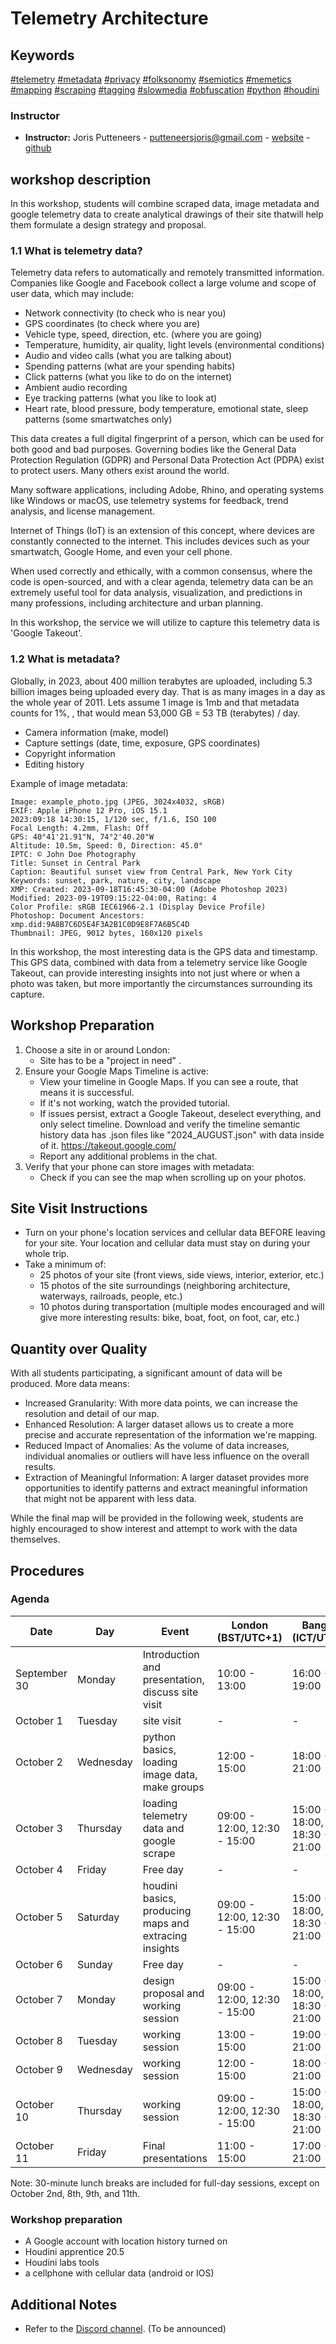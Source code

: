 # Telemetry Architecture

## Keywords

[#telemetry](https://en.wikipedia.org/wiki/Telemetry) 
[#metadata](https://en.wikipedia.org/wiki/Metadata) 
[#privacy](https://en.wikipedia.org/wiki/Privacy) 
[#folksonomy](https://en.wikipedia.org/wiki/Folksonomy) 
[#semiotics](https://en.wikipedia.org/wiki/Semiotics) 
[#memetics](https://en.wikipedia.org/wiki/Memetics) 
[#mapping](https://en.wikipedia.org/wiki/Mapping)
[#scraping](https://en.wikipedia.org/wiki/Web_scraping)
[#tagging](https://en.wikipedia.org/wiki/Tag_(metadata)) 
[#slowmedia](https://en.wikipedia.org/wiki/Slow_media) 
[#obfuscation](https://en.wikipedia.org/wiki/Obfuscation) 
[#python](https://en.wikipedia.org/wiki/Python_(programming_language)) 
[#houdini](https://en.wikipedia.org/wiki/Houdini_(software)) 

### Instructor
- **Instructor:** Joris Putteneers - putteneersjoris@gmail.com - [website](http://putteneersjoris.xyz) - [github](https://github.com/archiGrad/Bartlett_ws_october_2024)


## workshop description

In this workshop, students will combine scraped data, image metadata and google telemetry data to create analytical drawings of their site thatwill help them formulate a design strategy and proposal.

### 1.1 What is telemetry data?

Telemetry data refers to automatically and remotely transmitted information. Companies like Google and Facebook collect a large volume and scope of user data, which may include:

- Network connectivity (to check who is near you)
- GPS coordinates (to check where you are)
- Vehicle type, speed, direction, etc. (where you are going)
- Temperature, humidity, air quality, light levels (environmental conditions)
- Audio and video calls (what you are talking about)
- Spending patterns (what are your spending habits)
- Click patterns (what you like to do on the internet)
- Ambient audio recording
- Eye tracking patterns (what you like to look at) 
- Heart rate, blood pressure, body temperature, emotional state, sleep patterns (some smartwatches only)

This data creates a full digital fingerprint of a person, which can be used for both good and bad purposes. Governing bodies like the General Data Protection Regulation (GDPR) and Personal Data Protection Act (PDPA) exist to protect users. Many others exist around the world.

Many software applications, including Adobe, Rhino, and operating systems like Windows or macOS, use telemetry systems for feedback, trend analysis, and license management.

Internet of Things (IoT) is an extension of this concept, where devices are constantly connected to the internet. This includes devices such as your smartwatch, Google Home, and even your cell phone.

When used correctly and ethically, with a common consensus, where the code is open-sourced, and with a clear agenda, telemetry data can be an extremely useful tool for data analysis, visualization, and predictions in many professions, including architecture and urban planning.

In this workshop, the service we will utilize to capture this telemetry data is 'Google Takeout'.

### 1.2 What is metadata?

Globally, in 2023, about 400 million terabytes are uploaded, including 5.3 billion images being uploaded every day. That is as many images in a day as the whole year of 2011. Lets assume 1 image is 1mb and that metadata counts for 1%, , that would mean  53,000 GB = 53 TB (terabytes) / day.


- Camera information (make, model)
- Capture settings (date, time, exposure, GPS coordinates)
- Copyright information
- Editing history

Example of image metadata:
```
Image: example_photo.jpg (JPEG, 3024x4032, sRGB)
EXIF: Apple iPhone 12 Pro, iOS 15.1
2023:09:18 14:30:15, 1/120 sec, f/1.6, ISO 100
Focal Length: 4.2mm, Flash: Off
GPS: 40°41'21.91"N, 74°2'40.20"W
Altitude: 10.5m, Speed: 0, Direction: 45.0°
IPTC: © John Doe Photography
Title: Sunset in Central Park
Caption: Beautiful sunset view from Central Park, New York City
Keywords: sunset, park, nature, city, landscape
XMP: Created: 2023-09-18T16:45:30-04:00 (Adobe Photoshop 2023)
Modified: 2023-09-19T09:15:22-04:00, Rating: 4
Color Profile: sRGB IEC61966-2.1 (Display Device Profile)
Photoshop: Document Ancestors: xmp.did:9A8B7C6D5E4F3A2B1C0D9E8F7A6B5C4D
Thumbnail: JPEG, 9012 bytes, 160x120 pixels
```

In this workshop, the most interesting data is the GPS data and timestamp. This GPS data, combined with data from a telemetry service like Google Takeout, can provide interesting insights into not just where or when a photo was taken, but more importantly the circumstances surrounding its capture.

## Workshop Preparation

1. Choose a site in or around London:
   - Site has to be a "project in need" .
2. Ensure your Google Maps Timeline is active:
   - View your timeline in Google Maps. If you can see a route, that means it is successful.
   - If it's not working, watch the provided tutorial.
   - If issues persist, extract a Google Takeout, deselect everything, and only select timeline. Download and verify the timeline semantic history data has .json files like "2024_AUGUST.json" with data inside of it. https://takeout.google.com/
   - Report any additional problems in the chat.
3. Verify that your phone can store images with metadata:
   - Check if you can see the map when scrolling up on your photos.

## Site Visit Instructions

- Turn on your phone's location services and cellular data BEFORE leaving for your site. Your location and cellular data must stay on during your whole trip.
- Take a minimum of:
  - 25 photos of your site (front views, side views, interior, exterior, etc.)
  - 15 photos of the site surroundings (neighboring architecture, waterways, railroads, people, etc.)
  - 10 photos during transportation (multiple modes encouraged and will give more interesting results: bike, boat, foot, on foot, car, etc.)

## Quantity over Quality

With all students participating, a significant amount of data will be produced. More data means:
- Increased Granularity: With more data points, we can increase the resolution and detail of our map.
- Enhanced Resolution: A larger dataset allows us to create a more precise and accurate representation of the information we're mapping.
- Reduced Impact of Anomalies: As the volume of data increases, individual anomalies or outliers will have less influence on the overall results.
- Extraction of Meaningful Information: A larger dataset provides more opportunities to identify patterns and extract meaningful information that might not be apparent with less data.

While the final map will be provided in the following week, students are highly encouraged to show interest and attempt to work with the data themselves.

## Procedures

### Agenda
| Date | Day | Event | London (BST/UTC+1) | Bangkok (ICT/UTC+7) | Hours |
|------|-----|-------|---------------------|---------------------|-------|
| September 30 | Monday | Introduction and presentation, discuss site visit | 10:00 - 13:00 | 16:00 - 19:00 | 3 |
| October 1 | Tuesday | site visit | - | - | 0 |
| October 2 | Wednesday | python basics, loading image data, make groups | 12:00 - 15:00 | 18:00 - 21:00 | 3 |
| October 3 | Thursday | loading telemetry data and google scrape | 09:00 - 12:00, 12:30 - 15:00 | 15:00 - 18:00, 18:30 - 21:00 | 5.5 |
| October 4 | Friday | Free day | - | - | 0 |
| October 5 | Saturday | houdini basics, producing maps and extracing insights | 09:00 - 12:00, 12:30 - 15:00 | 15:00 - 18:00, 18:30 - 21:00 | 5.5 |
| October 6 | Sunday | Free day | - | - | 0 |
| October 7 | Monday | design proposal and working session | 09:00 - 12:00, 12:30 - 15:00 | 15:00 - 18:00, 18:30 - 21:00 | 5.5 |
| October 8 | Tuesday | working session  | 13:00 - 15:00 | 19:00 - 21:00 | 2 |
| October 9 | Wednesday | working session | 12:00 - 15:00 | 18:00 - 21:00 | 3 |
| October 10 | Thursday | working session | 09:00 - 12:00, 12:30 - 15:00 | 15:00 - 18:00, 18:30 - 21:00 | 5.5 |
| October 11 | Friday | Final presentations | 11:00 - 15:00 | 17:00 - 21:00 | 4 |


Note: 30-minute lunch breaks are included for full-day sessions, except on October 2nd, 8th, 9th, and 11th.

### Workshop preparation
- A Google account with location history turned on
- Houdini apprentice 20.5
- Houdini labs tools
- a cellphone with cellular data (android or IOS)

## Additional Notes

- Refer to the [Discord channel](). (To be announced)
